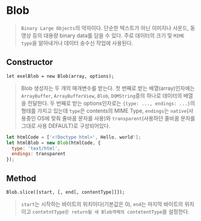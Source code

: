 # Blob
> `Binary Large Objects`의 약자이다. 단순한 텍스트가 아닌 이미지나 사운드, 동영상 등의
> 대용량 binary data를 담을 수 있다. 주로 데이터의 크기 및 `MIME type`을 알아내거나
> 데이터 송수신 작업에 사용된다.

## Constructor
`let exelBlob = new Blob(array, options);`
> Blob 생성자는 두 개의 매개변수를 받는다. 첫 번째로 받는 배열(array)인자에는
> `ArrayBuffer`, `ArrayBufferView`, `Blob`, `DOMString`중의 하나로 데이터의 배열을 전달한다.
> 두 번째로 받는 options인자로는 `{type: ..., endings: ...}`의 형태를 가지고 있는데
> `type`은 contents의 MIME Type, `endings`는 `native`(사용중인 OS에 맞춰 줄바꿈 문자를 사용)와
> `transparent`(사용하던 줄바꿈 문자를 그대로 사용 DEFAULT)로 구성되어있다.

```js
let htmlCode = ['<!Doctype html>', Hello, world'];
let htmlBlob = new Blob(htmlCode, {
  type: 'text/html',
  endings: transparent
});
```
## Method 
`Blob.slice([start, [, end[, contentType]]]);`
> `start`는 시작하는 바이트의 위치이다(기본값은 0), `end`는 마지막 바이트의 위치이고
> `contetntType은 return될 새 Blob객체의 contetentType`을 설정한다.
